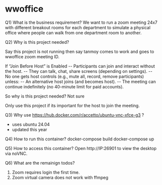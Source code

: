# wwoffice

Q1) What is the business requirement?
We want to run a zoom meeting 24x7 with different breakout rooms for each department to simulate a physical office where people can walk from one department room to another.

Q2) Why is this project needed?

Say this project is not running then say tanmoy comes to work and goes to wwoffice zoom meeting ID.

If “Join Before Host” is Enabled
 -- Participants can join and interact without the host.
 -- They can talk, chat, share screens (depending on settings).
 -- No one gets host controls (e.g., mute all, record, remove participants) unless:
    -- An alternative host joins (and becomes host).
 -- The meeting can continue indefinitely (no 40-minute limit for paid accounts).

So why is this project needed? Not sure

Only use this project if its important for the host to join the meeting.

Q3) Why use https://hub.docker.com/r/accetto/ubuntu-vnc-xfce-g3 ?
 - uses ubuntu 24.04
 - updated this year

Q4) How to run this container?
docker-compose build
docker-compose up

Q5) How to access this container?
Open http://IP:26901 to view the desktop via noVNC.

Q6) What are the remainign todos?
1. Zoom requires login the first time.
2. Zoom virtual camera does not work with ffmpeg